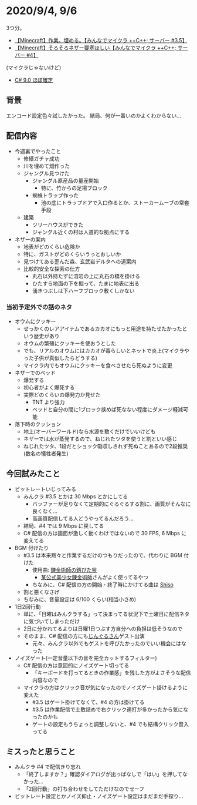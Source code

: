 # 2020/9/4, 9/6

3つ分。

- [【Minecraft】作業。埋める。【みんなでマイクラ ++C++; サーバー #3.5】](https://youtu.be/Q90rvOeAubM)
- [【Minecraft】そろそろネザー要塞ほしい【みんなでマイクラ ++C++; サーバー #4】](https://youtu.be/ls9yiu4N8q8)

(マイクラじゃないけど)

- [C# 9.0 ほぼ確定](https://youtu.be/nJ1TMNfmllA)

## 背景

エンコード設定色々試したかった。
結局、何が一番いのかよくわからない…

## 配信内容

- 今週裏でやったこと
  - 修繕ガチャ成功
  - 川を埋めて畑作った
  - ジャングル見つけた
    - ジャングル原産品の量産開始
      - 特に、竹からの足場ブロック
    - 蜘蛛トラップ作った
      - 池の底にトラップドアで入口作るとか、ストーカームーブの常套手段
  - 建築
    - ツリーハウスができた
    - ジャングル近くの村は人道的な拠点にする
- ネザーの案内
  - 地表がどのくらい危険か
  - 特に、ガストがどのくらいうっとおしいか
  - 見つけてある歪んだ森、玄武岩デルタへの道案内
  - 比較的安全な探索の仕方
    - 丸石以外持たずに溶岩の上に丸石の橋を掛ける
    - ひたすら地面の下を掘って、たまに地表に出る
    - 湧きつぶしは下ハーフブロック敷くしかない

### 当初予定外での話のネタ

- オウムにクッキー
  - せっかくのレアアイテムであるカカオにもっと用途を持たせたかったという歴史があり
  - オウムの繁殖にクッキーを使おうとした
  - でも、リアルのオウムにはカカオが毒らしいとネットで炎上(マイクラやった子供が真似したらどうする)
  - マイクラ内でもオウムにクッキーを食べさせたら死ぬように変更
- ネザーでのベッド
  - 爆発する
  - 初心者がよく爆死する
  - 実際どのくらいの爆発力か見せた
    - TNT より強力
    - ベッドと自分の間に1ブロック挟めば死なない程度にダメージ軽減可能
- 落下時のクッション
  - 地上(オーバーワールド)なら水源を敷くだけでいいけども
  - ネザーでは水が蒸発するので、ねじれたツタを使うと割といい感じ
  - ねじれたツタ、1段だとショック吸収しきれず死ぬことあるので2段推奨(数名の犠牲者発生)

## 今回試みたこと

- ビットレートいじってみる
  - みんクラ #3.5 とかは 30 Mbps とかにしてる
    - バッファーが足りなくて定期的にぐるぐるする割に、画質がそんなに良くなく…
    - 高画質配信してる人どうやってるんだろう…
  - 結局、#4 では 9 Mbps に戻してる
  - C# 配信の方は画面が激しく動くわけではないので 30 FPS, 6 Mbps に変えてる
- BGM 付けたり
  - #3.5 は本来黙々と作業するだけのつもりだったので、代わりに BGM 付けた
    - 使用曲: [錬金術師の錆びた釜](https://dova-s.jp/bgm/play8471.html)
      - [某公式美少女錬金術師](https://twitter.com/ange_katrina_)さんがよく使ってるやつ
    - ちなみに、C# 配信の方の開始・終了時にかけてる曲は [Shiso](https://dova-s.jp/bgm/play3029.html)
  - 割と悪くなさげ
  - ちなみに、音量設定は 6/100 くらい(相当小さめ)
- 1日2回行動
  - 単に、「日曜はみんクラする」って決まってる状況下で土曜日に配信ネタに気づいてしまっただけ
  - 2日に分かれてるよりは日曜1日つぶす方自分への負担は低そうなので
  - そのまま、C# 配信の方にも[じんぐるさん](https://twitter.com/xin9le)ゲスト出演
    - 元々、みんクラ以外でもゲストを呼びたかったのでいい機会にはなった
- ノイズゲート(一定音量以下の音を完全カットするフィルター)
  - C# 配信の方は意図的にノイズゲート切ってる
    - 「キーボードを打ってるときの作業感」を残した方がよさそうな配信内容なので
  - マイクラの方はクリック音が気になったのでノイズゲート掛けるように変えた
    - #3.5 はゲート掛けてなくて、#4 の方は掛けてる
    - #3.5 は作業配信で土敷詰めで右クリック連打が多かったから気になったのかも
    - ゲートの設定もうちょっと調整しないと、#4 でも結構クリック音入ってる

## ミスったと思うこと

- みんクラ #4 で配信きり忘れ
  - 「終了しますか？」確認ダイアログが出っぱなしで「はい」を押してなかった…
  - 「2回行動」の打ち合わせをしてただけなのでセーフ
- ビットレート設定とかノイズ抑止・ノイズゲート設定はまだまだ手探り…
